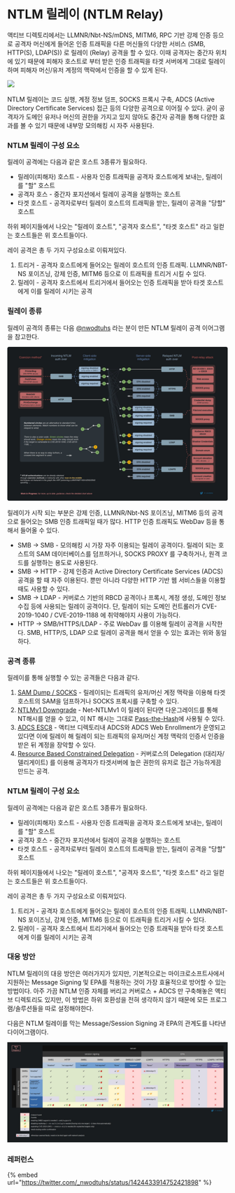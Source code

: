 # NTLM 릴레이 (NTLM Relay)

액티브 디렉토리에서는 LLMNR/Nbt-NS/mDNS, MITM6, RPC 기반 강제 인증 등으로 공격자 머신에게 들어온 인증 트래픽을 다른 머신들의 다양한 서비스 (SMB, HTTP(S), LDAP(S)) 로 릴레이 (Relay) 공격을 할 수 있다. 이때 공격자는 중간자 위치에 있기 때문에 피해자 호스트로 부터 받은 인증 트래픽을 타겟 서버에게 그대로 릴레이하며 피해자 머신/유저 계정의 맥락에서 인증을 할 수 있게 된다.&#x20;

![](../../.gitbook/assets/ntlm-relay-simple.drawio\(1\).png)

NTLM 릴레이는 코드 실행, 계정 정보 덤프, SOCKS 프록시 구축, ADCS (Active Directory Certificate Services) 접근 등의 다양한 공격으로 이어질 수 있다. 굳이 공격자가 도메인 유저나 머신의 권한을 가지고 있지 않아도 중간자 공격을 통해 다양한 효과를 볼 수 있기 때문에 내부망 모의해킹 시 자주 사용된다. &#x20;

### NTLM 릴레이 구성 요소

릴레이 공격에는 다음과 같은 호스트 3종류가 필요하다.&#x20;

* 릴레이(피해자) 호스트 - 사용자 인증 트래픽을 공격자 호스트에게 보내는, 릴레이를 "할" 호스트&#x20;
* 공격자 호스 - 중간자 포지션에서 릴레이 공격을 실행하는 호스트&#x20;
* 타겟 호스트 - 공격자로부터 릴레이 호스트의 트래픽을 받는, 릴레이 공격을 "당할" 호스트&#x20;

하위 페이지들에서 나오는 "릴레이 호스트", "공격자 호스트", "타겟 호스트" 라고 일컫는 호스트들은 위 호스트들이다.&#x20;

레이 공격은 총 두 가지 구성요소로 이뤄져있다.&#x20;

1. 트리거 - 공격자 호스트에게 들어오는 릴레이 호스트의 인증 트래픽. LLMNR/NBT-NS 포이즈닝, 강제 인증, MITM6 등으로 이 트래픽을 트리거 시킬 수 있다. &#x20;
2. 릴레이  - 공격자 호스트에서 트리거에서 들어오는 인증 트래픽을 받아 타겟 호스트에게 이를 릴레이 시키는 공격&#x20;

### 릴레이 종류&#x20;

릴레이 공격의 종류는 다음 [@nwodtuhs](https://twitter.com/\_nwodtuhs/) 라는 분이 만든 NTLM 릴레이 공격 이어그램을 참고한다. &#x20;

![](../../.gitbook/assets/ntlm-relay-nwodtuhs.jpg)

릴레이가 시작 되는 부분은 강제 인증, LLMNR/Nbt-NS 포이즈닝, MITM6 등의 공격으로 들어오는 SMB 인증 트래픽일 때가 많다. HTTP 인증 트래픽도 WebDav 등을 통해서 들어올 수 있다.&#x20;

* SMB -> SMB - 모의해킹 시 가장 자주 이용되는 릴레이 공격이다. 릴레이 되는 호스트의 SAM 데이터베이스를 덤프하거나, SOCKS PROXY 를 구축하거나, 원격 코드를 실행하는 용도로 사용된다.&#x20;
* SMB -> HTTP - 강제 인증과 Active Directory Certificate Services (ADCS) 공격을 할 때 자주 이용된다. 뿐만 아니라 다양한 HTTP 기반 웹 서비스들을 이용할때도 사용할 수 있다.&#x20;
* SMB -> LDAP - 커버로스 기반의 RBCD 공격이나 프록시, 계정 생성, 도메인 정보 수집 등에 사용되는 릴레이 공격이다. 단, 릴레이 되는 도메인 컨트롤러가 CVE-2019-1040 / CVE-2019-1188 에 취약해야지 사용이 가능하다.&#x20;
* HTTP -> SMB/HTTPS/LDAP - 주로 WebDav 를 이용해 릴레이 공격을 시작한다. SMB, HTTP/S, LDAP 으로 릴레이 공격을 해서 얻을 수 있는 효과는 위와 동일하다.&#x20;

### 공격 종류&#x20;

릴레이를 통해 실행할 수 있는 공격들은 다음과 같다. &#x20;

1. [SAM Dump / SOCKS](https://www.xn--hy1b43d247a.com/credential-access/ntlm-relay/smb-to-smb#undefined) - 릴레이되는 트래픽의 유저/머신 계정 맥락을 이용해 타겟 호스트의 SAM을 덤프하거나 SOCKS 프록시를 구축할 수 있다.&#x20;
2. [NTLMv1 Downgrade](../ntlm-downgrade.md) - Net-NTLMv1 이 릴레이 된다면 다운그레이드를 통해 NT해시를 얻을 수 있고, 이 NT 해시는 그대로 [Pass-the-Hash](../../lateral-movement/pass-the-hash.md)에 사용될 수 있다.&#x20;
3. [ADCS ESC8](../../privilege-escalation/ad/adcs.md#esc-8) - 액티브 디렉토리내 ADCS와 ADCS Web Enrollment가 운영되고 있다면 이에 릴레이 해 릴레이 되는 트래픽의 유저/머신 계정 맥락의 인증서 인증을 받은 뒤 계정을 장악할 수 있다.&#x20;
4. [Resource Based Constrained Delegation](../rbcd.md) - 커버로스의 Delegation (대리자/델리게이트) 를 이용해 공격자가 타겟서버에 높은 권한의 유저로 접근 가능하게끔 만드는 공격.&#x20;



### NTLM 릴레이 구성 요소

릴레이 공격에는 다음과 같은 호스트 3종류가 필요하다.&#x20;

* 릴레이(피해자) 호스트 - 사용자 인증 트래픽을 공격자 호스트에게 보내는, 릴레이를 "할" 호스트&#x20;
* 공격자 호스 - 중간자 포지션에서 릴레이 공격을 실행하는 호스트&#x20;
* 타겟 호스트 - 공격자로부터 릴레이 호스트의 트래픽을 받는, 릴레이 공격을 "당할" 호스트&#x20;

하위 페이지들에서 나오는 "릴레이 호스트", "공격자 호스트", "타겟 호스트" 라고 일컫는 호스트들은 위 호스트들이다.&#x20;

레이 공격은 총 두 가지 구성요소로 이뤄져있다.&#x20;

1. 트리거 - 공격자 호스트에게 들어오는 릴레이 호스트의 인증 트래픽. LLMNR/NBT-NS 포이즈닝, 강제 인증, MITM6 등으로 이 트래픽을 트리거 시킬 수 있다. &#x20;
2. 릴레이  - 공격자 호스트에서 트리거에서 들어오는 인증 트래픽을 받아 타겟 호스트에게 이를 릴레이 시키는 공격&#x20;

### 대응 방안 &#x20;

NTLM 릴레이의 대응 방안은 여러가지가 있지만, 기본적으로는 마이크로소프트사에서 지원하는 Message Signing 및 EPA를 적용하는 것이 가장 효율적으로 방어할 수 있는 방법이다. 아주 가끔 NTLM 인증 자체를 버리고 커버로스 + ADCS 만 구축해놓은 액티브 디렉토리도 있지만, 이 방법은 하위 호환성을 전혀 생각하지 않기 때문에 모든 프로그램/솔루션들을 따로 설정해야한다.&#x20;

다음은 NTLM 릴레이를 막는 Message/Session Signing 과 EPA의 관계도를 나타낸 다이어그램이다.&#x20;

![\\](../../.gitbook/assets/ntlm-relay-nwodtuhs-2.jpg)



### 레퍼런스&#x20;

{% embed url="https://twitter.com/_nwodtuhs/status/1424433914752421898" %}

